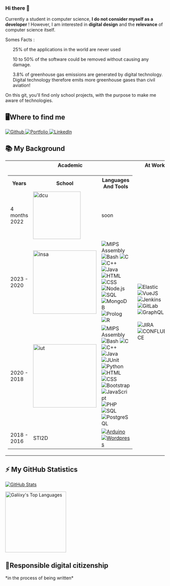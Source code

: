 ### Hi there 👋
Currently a student in computer science, <strong>I do not consider myself as a developer</strong> ! However, I am interested in <strong>digital design</strong> and the <strong>relevance</strong> of computer science itself. 

Somes Facts :
<ul>
   25% of the applications in the world are never used
</ul>
<ul>
  10 to 50% of the software could be removed without causing any damage.
</ul>
<ul>
  3.8% of greenhouse gas emissions are generated by digital technology. Digital technology therefore emits more greenhouse gases than civil aviation!
</ul>
 
On this git, you'll find only school projects, with the purpose to make me aware of technologies.

  <h2>🖥️Where to find me</h2>
<p>
  <a href="https://github.com/Galiixy/Galiixy" target="_blank">
    <img alt="Github" src="https://img.shields.io/badge/GitHub-%2312100E.svg?&style=for-the-badge&logo=Github&logoColor=white" />
  </a> 
  <a href="https://github.com/Galiixy/Galiixy" target="_blank">
    <img alt="Portfolio" src="https://img.shields.io/badge/Portfolio-ff9933?&style=for-the-badge&logo=Google-chrome&logoColor=white" />
  </a>
  <a href="https://www.linkedin.com/in/ga%C3%ABlle-ferreira-63656a12a/" target="_blank">
    <img alt="LinkedIn" src="https://img.shields.io/badge/linkedin-0077B5?&style=for-the-badge&logo=linkedin&logoColor=white" />
  </a>
</p>

  <h2>📚 My Background</h2>
  <table>
    <tr>
      <th>Academic</th>
      <th>At Work</th>
    </tr>
    <td>
      <table>
        <tr>
          <th>Years</th>
          <th>School</th>
          <th>Languages And Tools</th>
        </tr>
        <tr>
         <td> 4 months 2022</td>
          <td>
            <img width='150px' alt="dcu" src="https://www.dcu.ie/sites/default/files/marketing/images/dcu_logo_stacked_black-01.png" />
          </td>
          <td>
            soon
          </td>
        </tr>
        <tr>
          <td>2023 - 2020</td>
          <td>
            <img width='200px' alt="insa" src="https://www.insa-lyon.fr/sites/www.insa-lyon.fr/files/logo-blanc.png" />
          </td>
          <td>
            <img alt="MIPS Assembly" src="https://custom-icon-badges.herokuapp.com/badge/Assembly-525252.svg?logo=asm-hex&logoColor=white">
            <img alt="Bash" src="https://img.shields.io/badge/Bash-121011.svg?logo=gnu-bash&logoColor=white">
            <img alt="C" src="https://custom-icon-badges.herokuapp.com/badge/C-03599C.svg?logo=c-in-hexagon&logoColor=white">
            </br>
            <img alt="C++" src="https://custom-icon-badges.herokuapp.com/badge/C++-9C033A.svg?logo=cpp2&logoColor=white">
            <img alt="Java" src="https://custom-icon-badges.herokuapp.com/badge/Java-007396.svg?logo=java&logoColor=white">
            </br>
            <img alt="HTML" src="https://img.shields.io/badge/HTML-E34F26.svg?logo=html5&logoColor=white">
            <img alt="CSS" src="https://img.shields.io/badge/CSS-1572B6.svg?logo=css3&logoColor=white">
            <img alt="Node.js" src="https://img.shields.io/badge/Node.js-43853D.svg?logo=node.js&logoColor=white">
             </br>
            <img alt="SQL" src="https://custom-icon-badges.herokuapp.com/badge/SQL-025E8C.svg?logo=database&logoColor=white">
            <img alt="MongoDB" src ="https://img.shields.io/badge/MongoDB-4ea94b.svg?logo=mongodb&logoColor=white">
            </br>
            <img alt="Prolog" src="https://custom-icon-badges.herokuapp.com/badge/Prolog-E61B23.svg?logo=swi-prolog&logoColor=white">
            <img alt="R" src="https://img.shields.io/badge/R-276DC3.svg?logo=r&logoColor=white">
          </td>
        </tr>
        <tr>
          <td>2020 - 2018</td>
          <td>
            <img  width='200px' alt="iut" src="https://upload.wikimedia.org/wikipedia/fr/d/de/Logo_Paris_Descartes.png" />
          </td>
          <td>
            <img alt="MIPS Assembly" src="https://custom-icon-badges.herokuapp.com/badge/Assembly-525252.svg?logo=asm-hex&logoColor=white">
            <img alt="Bash" src="https://img.shields.io/badge/Bash-121011.svg?logo=gnu-bash&logoColor=white">
            <img alt="C" src="https://custom-icon-badges.herokuapp.com/badge/C-03599C.svg?logo=c-in-hexagon&logoColor=white">
            </br>
            <img alt="C++" src="https://custom-icon-badges.herokuapp.com/badge/C++-9C033A.svg?logo=cpp2&logoColor=white">
            <img alt="Java" src="https://custom-icon-badges.herokuapp.com/badge/Java-007396.svg?logo=java&logoColor=white">
            <img alt="JUnit" src="https://custom-icon-badges.herokuapp.com/badge/JUnit-25A162.svg?logo=check-circle&logoColor=white">
            <img alt="Python" src="https://img.shields.io/badge/Python-14354C.svg?logo=python&logoColor=white">
            </br>
            <img alt="HTML" src="https://img.shields.io/badge/HTML-E34F26.svg?logo=html5&logoColor=white">
            <img alt="CSS" src="https://img.shields.io/badge/CSS-1572B6.svg?logo=css3&logoColor=white">
            <img alt="Bootstrap" src="https://img.shields.io/badge/Bootstrap-7952B3.svg?logo=bootstrap&logoColor=white">
            <img alt="JavaScript" src="https://img.shields.io/badge/JavaScript-F7DF1E.svg?logo=javascript&logoColor=black">
            <img alt="PHP" src="https://img.shields.io/badge/PHP-777BB4.svg?logo=php&logoColor=white">
            </br>
            <img alt="SQL" src="https://custom-icon-badges.herokuapp.com/badge/SQL-025E8C.svg?logo=database&logoColor=white">
            <img alt="PostgreSQL" src ="https://img.shields.io/badge/PostgreSQL-316192.svg?logo=postgresql&logoColor=white">
          </td>
        </tr>
        <tr>
         <td>2018 - 2016</td>
          <td>
            STI2D
          </td>
          <td>
            <a href="#"><img alt="Arduino" src="https://img.shields.io/badge/-Arduino-00979D?logo=Arduino&logoColor=white"></a>
            <a href="#"><img alt="Wordpress" src="https://img.shields.io/badge/Wordpress-21759B?logo=wordpress&logoColor=white"></a>
          </td>
        </tr>
      </table>
     </td>
     <td>
      <img alt="Elastic" src="https://img.shields.io/badge/-ElasticSearch-005571?style=for-the-badge&logo=elasticsearch">
      <img alt="VueJS" src="https://img.shields.io/badge/vuejs-%2335495e.svg?style=for-the-badge&logo=vuedotjs&logoColor=%234FC08D">
      <img alt="Jenkins" src="https://img.shields.io/badge/jenkins-%232C5263.svg?style=for-the-badge&logo=jenkins&logoColor=white">
      <img alt="GitLab" src="https://img.shields.io/badge/gitlab-%23181717.svg?style=for-the-badge&logo=gitlab&logoColor=white">
      <img alt="GraphQL" src ="https://img.shields.io/badge/-GraphQL-E10098?style=for-the-badge&logo=graphql&logoColor=white">
      </br></br>
      <img alt="JIRA" src="https://img.shields.io/badge/jira-%230A0FFF.svg?style=for-the-badge&logo=jira&logoColor=white">
      <img alt="CONFLUENCE" src="https://img.shields.io/badge/confluence-%23172BF4.svg?style=for-the-badge&logo=confluence&logoColor=white">
    </td>
  </table>



<h2>⚡ My GitHub Statistics </h2>

[![GitHub Stats](https://github-readme-stats.vercel.app/api?username=Galiixy&layout=compact&theme=dracula&hide=stars)](https://github.com/anuraghazra/github-readme-stats)


<a href="https://github.com/anuraghazra/github-readme-stats"><img alt="Galiixy's Top Languages" src="https://github-readme-stats.vercel.app/api/top-langs/?username=Galiixy&langs_count=9&layout=compact&theme=react&hide_border=true&bg_color=1F222E&title_color=F85D7F&icon_color=F8D866" height="192px"/></a>

<h2>🌱Responsible digital citizenship </h2>
*in the process of being written*
